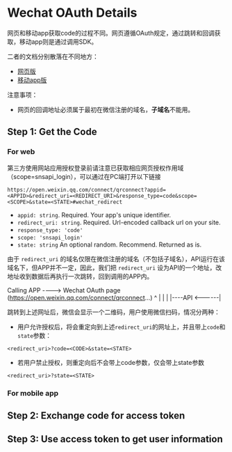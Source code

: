 # Wechat OAuth Details

网页和移动app获取code的过程不同。网页遵循OAuth规定，通过跳转和回调获取，移动app则是通过调用SDK。

二者的文档分别散落在不同地方：

* [网页版](https://developers.weixin.qq.com/doc/oplatform/Website_App/WeChat_Login/Wechat_Login.html)
* [移动app版](https://developers.weixin.qq.com/doc/oplatform/Mobile_App/WeChat_Login/Development_Guide.html)

注意事项：

* 网页的回调地址必须属于最初在微信注册的域名，**子域名**不能用。

## Step 1: Get the Code

### For web

第三方使用网站应用授权登录前请注意已获取相应网页授权作用域（scope=snsapi_login），可以通过在PC端打开以下链接

```
https://open.weixin.qq.com/connect/qrconnect?appid=<APPID>&redirect_uri=<REDIRECT_URI>&response_type=code&scope=<SCOPE>&state=<STATE>#wechat_redirect
```

* `appid: string`. Required. Your app's unique identifier.
* `redirect_uri: string`. Required. Url-encoded callback url on your site.
* `response_type: 'code'`
* `scope: 'snsapi_login'`
* `state: string` An optional random. Recommend. Returned as is.

由于 `redirect_uri` 的域名仅限在微信注册的域名（不包括子域名），API运行在该域名下，但APP并不一定，因此，我们把 `redirect_uri` 设为API的一个地址，改地址收到数据后再执行一次跳转，回到调用的APP内。

Calling APP  ----> Wechat OAuth page (https://open.weixin.qq.com/connect/qrconnect...)
      ^               |
      |               | 
      |----API <------|
                   

跳转到上述网址后，微信会显示一个二维码，用户使用微信扫码，情况分两种：

* 用户允许授权后，将会重定向到上述`redirect_uri`的网址上，并且带上`code`和`state`参数：

```
<redirect_uri>?code=<CODE>&state=<STATE>
```

* 若用户禁止授权，则重定向后不会带上code参数，仅会带上state参数

```
<redirect_uri>?state=<STATE>
```

### For mobile app

## Step 2: Exchange code for access token

## Step 3: Use access token to get user information

